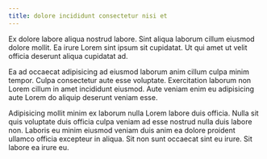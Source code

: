 ```yaml
---
title: dolore incididunt consectetur nisi et
---
```


Ex dolore labore aliqua nostrud labore. Sint aliqua laborum cillum eiusmod dolore mollit. Ea irure Lorem sint ipsum sit cupidatat. Ut qui amet ut velit officia deserunt aliqua cupidatat ad.

Ea ad occaecat adipisicing ad eiusmod laborum anim cillum culpa minim tempor. Culpa consectetur aute esse voluptate. Exercitation laborum non Lorem cillum in amet incididunt eiusmod. Aute veniam enim eu adipisicing aute Lorem do aliquip deserunt veniam esse.

Adipisicing mollit minim ex laborum nulla Lorem labore duis officia. Nulla sit quis voluptate duis officia culpa veniam ad esse nostrud nulla duis labore non. Laboris eu minim eiusmod veniam duis anim ea dolore proident ullamco officia excepteur in aliqua. Sit non sunt occaecat sint eu irure. Sit labore ea irure eu.